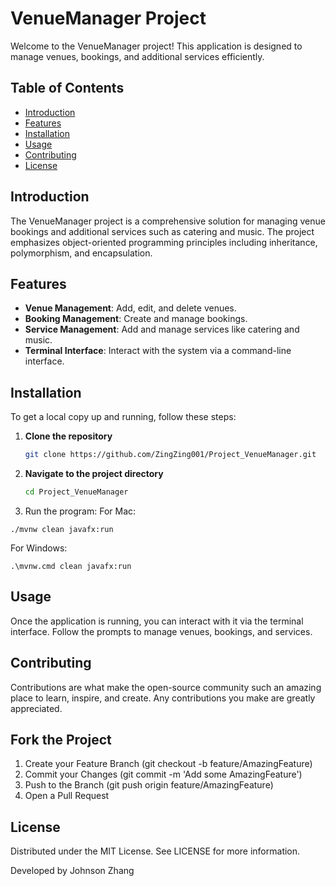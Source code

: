 # VenueManager Project

Welcome to the VenueManager project! This application is designed to manage venues, bookings, and additional services efficiently.

## Table of Contents

- [Introduction](#introduction)
- [Features](#features)
- [Installation](#installation)
- [Usage](#usage)
- [Contributing](#contributing)
- [License](#license)

## Introduction

The VenueManager project is a comprehensive solution for managing venue bookings and additional services such as catering and music. The project emphasizes object-oriented programming principles including inheritance, polymorphism, and encapsulation.

## Features

- **Venue Management**: Add, edit, and delete venues.
- **Booking Management**: Create and manage bookings.
- **Service Management**: Add and manage services like catering and music.
- **Terminal Interface**: Interact with the system via a command-line interface.

## Installation

To get a local copy up and running, follow these steps:

1. **Clone the repository**
   ```sh
   git clone https://github.com/ZingZing001/Project_VenueManager.git
   
2. **Navigate to the project directory**
   ```sh
   cd Project_VenueManager
   
3. Run the program:
  For Mac:
  ```
  ./mvnw clean javafx:run
  ```
  For Windows:
  ```
  .\mvnw.cmd clean javafx:run
  ```

  
## Usage
Once the application is running, you can interact with it via the terminal interface. Follow the prompts to manage venues, bookings, and services.

## Contributing
Contributions are what make the open-source community such an amazing place to learn, inspire, and create. Any contributions you make are greatly appreciated.

## Fork the Project

1. Create your Feature Branch (git checkout -b feature/AmazingFeature)
2. Commit your Changes (git commit -m 'Add some AmazingFeature')
3. Push to the Branch (git push origin feature/AmazingFeature)
4. Open a Pull Request

## License
Distributed under the MIT License. See LICENSE for more information.

Developed by Johnson Zhang
